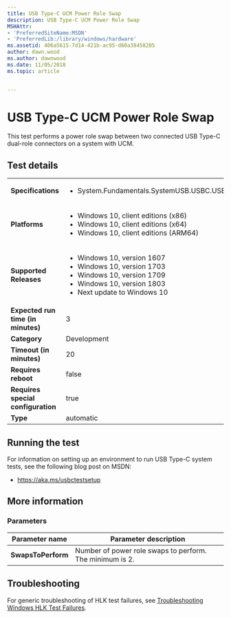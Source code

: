 ```yaml
---
title: USB Type-C UCM Power Role Swap
description: USB Type-C UCM Power Role Swap
MSHAttr:
- 'PreferredSiteName:MSDN'
- 'PreferredLib:/library/windows/hardware'
ms.assetid: 406a5615-7d14-421b-ac95-d60a38458205
author: dawn.wood
ms.author: dawnwood
ms.date: 11/05/2018
ms.topic: article


---
```


# <span id="p_hlk_test.409b09a8-718b-4537-ada2-95c59a1df830"></span>USB Type-C UCM Power Role Swap


This test performs a power role swap between two connected USB Type-C dual-role connectors on a system with UCM.

## Test details

|||
|---|---|
| **Specifications**  | <ul><li>System.Fundamentals.SystemUSB.USBC.USBTypeCUCM</li></ul> |  
| **Platforms**   | <ul><li>Windows 10, client editions (x86)</li><li>Windows 10, client editions (x64)</li><li>Windows 10, client editions (ARM64)</li></ul> |
| **Supported Releases** | <ul><li>Windows 10, version 1607</li><li>Windows 10, version 1703</li><li>Windows 10, version 1709</li><li>Windows 10, version 1803</li><li>Next update to Windows 10</li></ul> |
|**Expected run time (in minutes)**| 3 |
|**Category**| Development |
|**Timeout (in minutes)**| 20 |
|**Requires reboot**| false |
|**Requires special configuration**| true |
|**Type**| automatic |



## <span id="Running_the_test"></span><span id="running_the_test"></span><span id="RUNNING_THE_TEST"></span>Running the test


For information on setting up an environment to run USB Type-C system tests, see the following blog post on MSDN:

-   <https://aka.ms/usbctestsetup>

## <span id="More_information"></span><span id="more_information"></span><span id="MORE_INFORMATION"></span>More information


### <span id="Parameters"></span><span id="parameters"></span><span id="PARAMETERS"></span>Parameters

| Parameter name     | Parameter description                                    |
|--------------------|----------------------------------------------------------|
| **SwapsToPerform** | Number of power role swaps to perform. The minimum is 2. |



## <span id="Troubleshooting"></span><span id="troubleshooting"></span><span id="TROUBLESHOOTING"></span>Troubleshooting


For generic troubleshooting of HLK test failures, see [Troubleshooting Windows HLK Test Failures](../user/troubleshooting-windows-hlk-test-failures.md).










